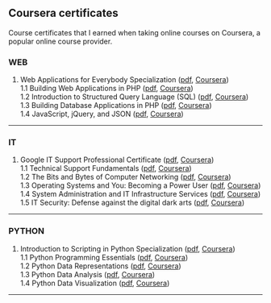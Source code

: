 ## Coursera certificates

Course certificates that I earned when taking online courses on Coursera, a popular online course provider.

### WEB
1. Web Applications for Everybody Specialization ([pdf](certificates/WEB-1-Web-Applications-for-Everybody.pdf "pdf"), [Coursera](http://coursera.org/verify/specialization/YPPTV68TTAGH "Coursera"))  
1.1 Building Web Applications in PHP ([pdf](certificates/WEB-1.1-Building-Web-Applications-in-PHP.pdf "pdf"), [Coursera](https://www.coursera.org/verify/UXUC93727HZ3 "Coursera"))  
1.2 Introduction to Structured Query Language (SQL) ([pdf](certificates/WEB-1.2-Introduction-to-Structured-Query-Language-SQL.pdf "pdf"), [Coursera](http://coursera.org/verify/DEJK27FCGDLW "Coursera"))  
1.3 Building Database Applications in PHP ([pdf](certificates/WEB-1.3-Building-Database-Applications-in-PHP.pdf "pdf"), [Coursera](http://coursera.org/verify/NJX5SE8324EE "Coursera"))  
1.4 JavaScript, jQuery, and JSON ([pdf](certificates/WEB-1.4-JavaScript-jQuery-and-JSON.pdf "pdf"), [Coursera](http://coursera.org/verify/SMQAZNF64NA2 "Coursera"))  

------------

### IT
1. Google IT Support Professional Certificate ([pdf](certificates/IT-1-Google-IT-Support-Professional-Certificate.pdf "pdf"), [Coursera](http://coursera.org/verify/professional-cert/2UMY4DRTHHMR "Coursera"))  
1.1 Technical Support Fundamentals ([pdf](certificates/IT-1.1-Technical-Support-Fundamentals.pdf "pdf"), [Coursera](http://coursera.org/verify/LRPLWFW2NNLJ "Coursera"))  
1.2 The Bits and Bytes of Computer Networking ([pdf](certificates/IT-1.2-The-Bits-and-Bytes-of-Computer-Networking.pdf "pdf"), [Coursera](http://coursera.org/verify/HR9BL5T48GFP "Coursera"))  
1.3 Operating Systems and You: Becoming a Power User ([pdf](certificates/IT-1.3-Operating-Systems-and-You-Becoming-a-Power-User.pdf "pdf"), [Coursera](http://coursera.org/verify/PYRZNK57ZXXV "Coursera"))  
1.4 System Administration and IT Infrastructure Services ([pdf](certificates/IT-1.4-System-Administration-and-IT-Infrastructure-Services.pdf "pdf"), [Coursera](http://coursera.org/verify/4U4P6V5JG27V "Coursera"))  
1.5 IT Security: Defense against the digital dark arts ([pdf](certificates/IT-1.5-IT-Security-Defense-against-the-digital-dark-arts.pdf "pdf"), [Coursera](http://coursera.org/verify/6678BQAGECXB "Coursera"))  

------------

### PYTHON
1. Introduction to Scripting in Python Specialization ([pdf](certificates/PYTHON-1-Introduction-to-Scripting-in-Python-Specialization.pdf "pdf"), [Coursera](http://coursera.org/verify/specialization/9M8MM9AW8MXF "Coursera"))  
1.1 Python Programming Essentials ([pdf](certificates/PYTHON-1.1-Python-Programming-Essentials.pdf "pdf"), [Coursera](http://coursera.org/verify/ULR6Y7Y8YA9Y "Coursera"))  
1.2 Python Data Representations ([pdf](certificates/PYTHON-1.2-Python-Data-Representations.pdf "pdf"), [Coursera](http://coursera.org/verify/UURSNP4AXNRS "Coursera"))  
1.3 Python Data Analysis ([pdf](certificates/PYTHON-1.3-Python-Data-Analysis.pdf "pdf"), [Coursera](http://coursera.org/verify/EAEYDG29LXDR "Coursera"))  
1.4 Python Data Visualization ([pdf](certificates/PYTHON-1.4-Python-Data-Visualization.pdf "pdf"), [Coursera](http://coursera.org/verify/URSJ3H6GAAGM "Coursera"))  

------------
